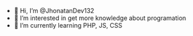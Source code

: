 - 👋 Hi, I’m @JhonatanDev132
- 👀 I’m interested in get more knowledge about programation
- 🌱 I’m currently learning PHP, JS, CSS

<div>
  <a href=" https://github-readme-stats.vercel.app/api?JhonatanDev132=anuraghazra&show_icons=true&theme=transparent">
</div>
